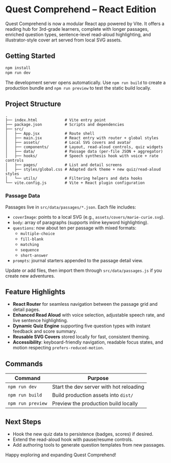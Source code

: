 # Quest Comprehend – React Edition

Quest Comprehend is now a modular React app powered by Vite. It offers a reading hub for 3rd-grade learners, complete with longer passages, enriched question types, sentence-level read-aloud highlighting, and illustrator-style cover art served from local SVG assets.

## Getting Started
```bash
npm install
npm run dev
```
The development server opens automatically. Use `npm run build` to create a production bundle and `npm run preview` to test the static build locally.

## Project Structure
```
.
├── index.html            # Vite entry point
├── package.json          # Scripts and dependencies
├── src/
│   ├── App.jsx           # Route shell
│   ├── main.jsx          # React entry with router + global styles
│   ├── assets/           # Local SVG covers and avatar
│   ├── components/       # Layout, read-aloud controls, quiz widgets
│   ├── data/             # Passage data (per-file JSON + aggregator)
│   ├── hooks/            # Speech synthesis hook with voice + rate controls
│   ├── pages/            # List and detail screens
│   ├── styles/global.css # Adapted dark theme + new quiz/read-aloud styles
│   └── utils/            # Filtering helpers and data hooks
└── vite.config.js        # Vite + React plugin configuration
```

### Passage Data
Passages live in `src/data/passages/*.json`. Each file includes:
- `coverImage`: points to a local SVG (e.g., `assets/covers/marie-curie.svg`).
- `body`: array of paragraphs (supports inline keyword highlighting).
- `questions`: now about ten per passage with mixed formats:
  - `multiple-choice`
  - `fill-blank`
  - `matching`
  - `sequence`
  - `short-answer`
- `prompts`: journal starters appended to the passage detail view.

Update or add files, then import them through `src/data/passages.js` if you create new adventures.

## Feature Highlights
- **React Router** for seamless navigation between the passage grid and detail pages.
- **Enhanced Read Aloud** with voice selection, adjustable speech rate, and live sentence highlighting.
- **Dynamic Quiz Engine** supporting five question types with instant feedback and score summary.
- **Reusable SVG Covers** stored locally for fast, consistent theming.
- **Accessibility**: keyboard-friendly navigation, readable focus states, and motion respecting `prefers-reduced-motion`.

## Commands
| Command            | Purpose                                   |
|--------------------|-------------------------------------------|
| `npm run dev`      | Start the dev server with hot reloading   |
| `npm run build`    | Build production assets into `dist/`      |
| `npm run preview`  | Preview the production build locally      |

## Next Steps
- Hook the new quiz data to persistence (badges, scores) if desired.
- Extend the read-aloud hook with pause/resume controls.
- Add authoring tools to generate question templates from new passages.

Happy exploring and expanding Quest Comprehend!
